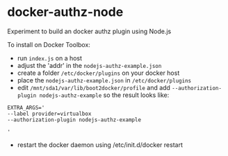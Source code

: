 # docker-authz-node
Experiment to build an docker authz plugin using Node.js

To install on Docker Toolbox:  
- run `index.js` on a host
- adjust the 'addr' in the `nodejs-authz-example.json`
- create a folder `/etc/docker/plugins` on your docker host
- place the `nodejs-authz-example.json` in `/etc/docker/plugins`
- edit `/mnt/sda1/var/lib/boot2docker/profile` and add
` --authorization-plugin nodejs-authz-example `
so the result looks like:
```
EXTRA_ARGS='
--label provider=virtualbox
--authorization-plugin nodejs-authz-example

'
```
- restart the docker daemon using /etc/init.d/docker restart
